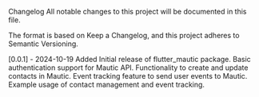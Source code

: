 Changelog
All notable changes to this project will be documented in this file.

The format is based on Keep a Changelog, and this project adheres to Semantic Versioning.

[0.0.1] - 2024-10-19
Added
Initial release of flutter_mautic package.
Basic authentication support for Mautic API.
Functionality to create and update contacts in Mautic.
Event tracking feature to send user events to Mautic.
Example usage of contact management and event tracking.
